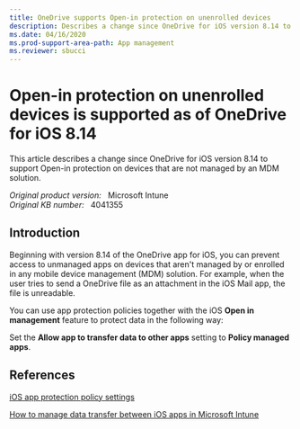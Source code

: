 ```yaml
---
title: OneDrive supports Open-in protection on unenrolled devices
description: Describes a change since OneDrive for iOS version 8.14 to support 'Open-in' protection on devices not managed by an MDM solution.
ms.date: 04/16/2020
ms.prod-support-area-path: App management
ms.reviewer: sbucci
---
```

# Open-in protection on unenrolled devices is supported as of OneDrive for iOS 8.14

This article describes a change since OneDrive for iOS version 8.14 to support Open-in protection on devices that are not managed by an MDM solution.

_Original product version:_ &nbsp; Microsoft Intune  
_Original KB number:_ &nbsp; 4041355

## Introduction

Beginning with version 8.14 of the OneDrive app for iOS, you can prevent access to unmanaged apps on devices that aren't managed by or enrolled in any mobile device management (MDM) solution. For example, when the user tries to send a OneDrive file as an attachment in the iOS Mail app, the file is unreadable.

You can use app protection policies together with the iOS **Open in management** feature to protect data in the following way:

Set the **Allow app to transfer data to other apps** setting to **Policy managed apps**.

## References

[iOS app protection policy settings](/mem/intune/apps/app-protection-policy-settings-ios)

[How to manage data transfer between iOS apps in Microsoft Intune](/mem/intune/apps/data-transfer-between-apps-manage-ios)
